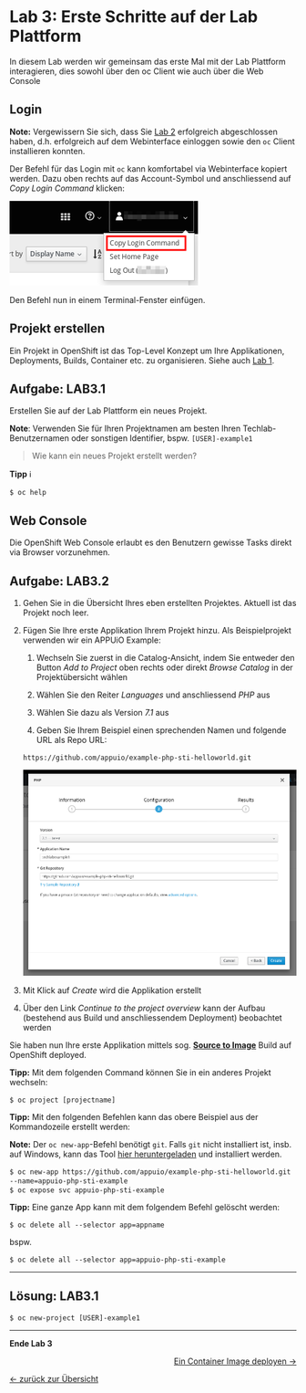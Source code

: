 # Lab 3: Erste Schritte auf der Lab Plattform

In diesem Lab werden wir gemeinsam das erste Mal mit der Lab Plattform interagieren, dies sowohl über den oc Client wie auch über die Web Console

## Login

**Note:** Vergewissern Sie sich, dass Sie [Lab 2](02_cli.md) erfolgreich abgeschlossen haben, d.h. erfolgreich auf dem Webinterface einloggen sowie den `oc` Client installieren konnten.

Der Befehl für das Login mit `oc` kann komfortabel via Webinterface kopiert werden. Dazu oben rechts auf das Account-Symbol und anschliessend auf *Copy Login Command* klicken:

![oc-login](../images/lab_3_login.png)

Den Befehl nun in einem Terminal-Fenster einfügen.


## Projekt erstellen

Ein Projekt in OpenShift ist das Top-Level Konzept um Ihre Applikationen, Deployments, Builds, Container etc. zu organisieren. Siehe auch [Lab 1](01_quicktour.md).


## Aufgabe: LAB3.1

Erstellen Sie auf der Lab Plattform ein neues Projekt.

**Note**: Verwenden Sie für Ihren Projektnamen am besten Ihren Techlab-Benutzernamen oder sonstigen Identifier, bspw. `[USER]-example1`

> Wie kann ein neues Projekt erstellt werden?

**Tipp** :information_source:
```
$ oc help
```


## Web Console

Die OpenShift Web Console erlaubt es den Benutzern gewisse Tasks direkt via Browser vorzunehmen.


## Aufgabe: LAB3.2

1. Gehen Sie in die Übersicht Ihres eben erstellten Projektes. Aktuell ist das Projekt noch leer.

1. Fügen Sie Ihre erste Applikation Ihrem Projekt hinzu. Als Beispielprojekt verwenden wir ein APPUiO Example:

   1. Wechseln Sie zuerst in die Catalog-Ansicht, indem Sie entweder den Button *Add to Project* oben rechts oder direkt *Browse Catalog* in der Projektübersicht wählen

   1. Wählen Sie den Reiter *Languages* und anschliessend *PHP* aus

   1. Wählen Sie dazu als Version *7.1* aus

   1. Geben Sie Ihrem Beispiel einen sprechenden Namen und folgende URL als Repo URL:
   ```
   https://github.com/appuio/example-php-sti-helloworld.git
   ```
   ![php](../images/lab_3_php.png)

1. Mit Klick auf *Create* wird die Applikation erstellt

1. Über den Link *Continue to the project overview* kann der Aufbau (bestehend aus Build und anschliessendem Deployment) beobachtet werden

Sie haben nun Ihre erste Applikation mittels sog. **[Source to Image](https://docs.openshift.com/container-platform/3.11/architecture/core_concepts/builds_and_image_streams.html#source-build)** Build auf OpenShift deployed.

**Tipp:** Mit dem folgenden Command können Sie in ein anderes Projekt wechseln:
```
$ oc project [projectname]
```

**Tipp:** Mit den folgenden Befehlen kann das obere Beispiel aus der Kommandozeile erstellt werden:

**Note:** Der `oc new-app`-Befehl benötigt `git`. Falls `git` nicht installiert ist, insb. auf Windows, kann das Tool [hier heruntergeladen](https://git-scm.com/download/win) und installiert werden.

```
$ oc new-app https://github.com/appuio/example-php-sti-helloworld.git --name=appuio-php-sti-example
$ oc expose svc appuio-php-sti-example
```

**Tipp:** Eine ganze App kann mit dem folgendem Befehl gelöscht werden:
```
$ oc delete all --selector app=appname
```
bspw.
```
$ oc delete all --selector app=appuio-php-sti-example
```

---

## Lösung: LAB3.1

```
$ oc new-project [USER]-example1
```
---

**Ende Lab 3**

<p width="100px" align="right"><a href="04_deploy_dockerimage.md">Ein Container Image deployen →</a></p>

[← zurück zur Übersicht](../README.md)
